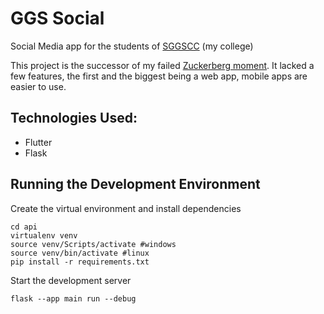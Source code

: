 # GGS Social

Social Media app for the students of [SGGSCC](https://www.sggscc.ac.in/) (my college)

This project is the successor of my failed [Zuckerberg moment](https://github.com/usyntest/CollegeApp). It lacked a few features, the first and the biggest being a web app, mobile apps are easier to use.

## Technologies Used:
- Flutter
- Flask

## Running the Development Environment

Create the virtual environment and install dependencies
```
cd api
virtualenv venv
source venv/Scripts/activate #windows
source venv/bin/activate #linux
pip install -r requirements.txt
```

Start the development server
```
flask --app main run --debug
```